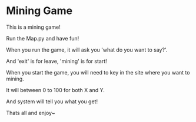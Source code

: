 # Mining Game
This is a mining game!

Run the Map.py and have fun! 



When you run the game, it will ask you 'what do you want to say?'.

And 'exit' is for leave, 'mining' is for start!

When you start the game, you will need to key in the site where you want to mining.

It will between 0 to 100 for both X and Y. 

And system will tell you what you get!

Thats all and enjoy~
